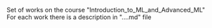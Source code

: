Set of works on the course "Introduction_to_ML_and_Advanced_ML"\
For each work there is a description in "....md" file
